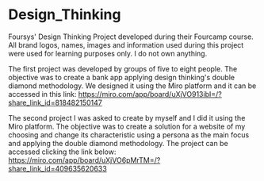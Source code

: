 # Design_Thinking
Foursys' Design Thinking Project developed during their Fourcamp course. All brand logos, names, images and information used during this project were used for learning purposes only. I do not own anything.

The first project was developed by groups of five to eight people. The objective was to create a bank app applying design thinking's double diamond methodology. We designed it using the Miro platform and it can be accessed in this link:
https://miro.com/app/board/uXjVO913ibI=/?share_link_id=818482150147

The second project I was asked to create by myself and I did it using the Miro platform. The objective was to create a solution for a website of my choosing and change its characteristic using a persona as the main focus and applying the double diamond methodology. The project can be accessed clicking the link below:
https://miro.com/app/board/uXjVO6pMrTM=/?share_link_id=409635620633
